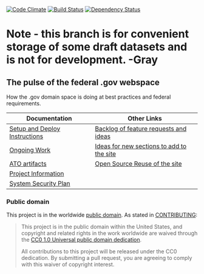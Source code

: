 [![Code Climate](https://codeclimate.com/github/18F/pulse/badges/gpa.svg)](https://codeclimate.com/github/18F/pulse) [![Build Status](https://travis-ci.org/18F/pulse.png)](https://travis-ci.org/18F/pulse) [![Dependency Status](https://gemnasium.com/badges/github.com/18F/pulse.svg)](https://gemnasium.com/github.com/18F/pulse)




# Note - this branch is for convenient storage of some draft datasets and is not for development.  -Gray





## The pulse of the federal .gov webspace

How the .gov domain space is doing at best practices and federal requirements.

| Documentation  |  Other Links |
|---|---|
| [Setup and Deploy Instructions](https://github.com/18F/pulse/blob/master/docs/setup.md)  | [Backlog of feature requests and ideas](https://github.com/18F/pulse/issues?utf8=%E2%9C%93&q=is%3Aissue%20label%3Abacklog) |
| [Ongoing Work](https://github.com/18F/pulse/blob/master/docs/project-outline.md) | [Ideas for new sections to add to the site](https://github.com/18F/pulse/blob/master/docs/other-sections.md) |
| [ATO artifacts]() | [Open Source Reuse of the site](https://github.com/18F/pulse/blob/master/docs/reuse.md)  | 
|  [Project Information](https://github.com/18F/pulse/blob/master/.about.yml)   |  |
|  [System Security Plan](https://github.com/18F/pulse/blob/master/system-security-plan.yml) |  |


### Public domain

This project is in the worldwide [public domain](LICENSE.md). As stated in [CONTRIBUTING](CONTRIBUTING.md):

> This project is in the public domain within the United States, and copyright and related rights in the work worldwide are waived through the [CC0 1.0 Universal public domain dedication](https://creativecommons.org/publicdomain/zero/1.0/).
>
> All contributions to this project will be released under the CC0 dedication. By submitting a pull request, you are agreeing to comply with this waiver of copyright interest.
